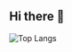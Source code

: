## Hi there 👋

![Top Langs](https://github-readme-stats-five-zeta-25.vercel.app/api/top-langs/?username=k-shar&langs_count=6&layout=compact&hide_progress=true)

<!-- https://github-readme-stats.vercel.app/api/top-langs/?username=k-shar&langs_count=6&layout=compact&hide_progress=true -->

<!--
**k-shar/k-shar** is a ✨ _special_ ✨ repository because its `README.md` (this file) appears on your GitHub profile.

Here are some ideas to get you started:

- 🔭 I’m currently working on ...
- 🌱 I’m currently learning ...
- 👯 I’m looking to collaborate on ...
- 🤔 I’m looking for help with ...
- 💬 Ask me about ...
- 📫 How to reach me: ...
- 😄 Pronouns: ...
- ⚡ Fun fact: ...
-->
